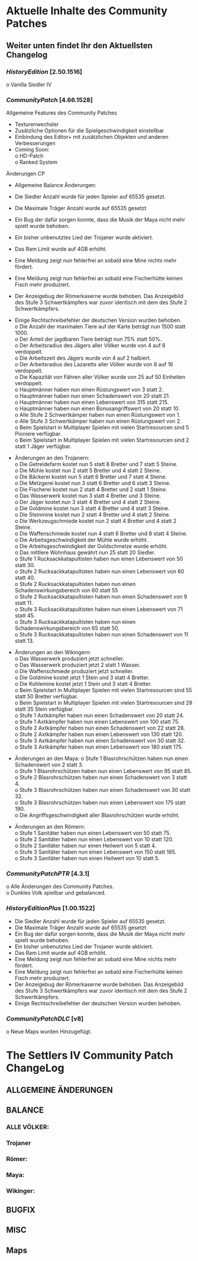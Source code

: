 
# Aktuelle Inhalte des Community Patches
## Weiter unten findet Ihr den Aktuellsten Changelog

### *HistoryEdition* [2.50.1516]

o	Vanilla Siedler IV


### *CommunityPatch* [4.66.1528]
Allgemeine Features des Community Patches  
-	Texturenwechsler  
-	Zusätzliche Optionen für die Spielgeschwindigkeit einstellbar  
-	Einbindung des Editor+ mit zusätzlichen Objekten und anderen Verbesserungen  
-	Coming Soon:  
o	HD-Patch  
o	Ranked System  
 
Änderungen CP
-	Allgemeine Balance Änderungen:  
-	Die Siedler Anzahl wurde für jeden Spieler auf 65535 gesetzt.     
-	Die Maximale Träger Anzahl wurde auf 65535 gesetzt    
-	Ein Bug der dafür sorgen konnte, dass die Musik der Maya nicht mehr spielt wurde behoben.    
-	Ein bisher unbenutztes Lied der Trojaner wurde aktiviert.    
-	Das Ram Limit wurde auf 4GB erhöht.     
-	Eine Meldung zeigt nun fehlerfrei an sobald eine Mine nichts mehr fördert.    
-	Eine Meldung zeigt nun fehlerfrei an sobald eine Fischerhütte keinen Fisch mehr produziert.    
-	Der Anzeigebug der Römerkaserne wurde behoben. Das Anzeigebild des Stufe 3 Schwertkämpfers war zuvor identisch mit dem des Stufe 2 Schwertkämpfers.    
-	Einige Rechtschreibefehler der deutschen Version wurden behoben.   
o	Die Anzahl der maximalen Tiere auf der Karte beträgt nun 1500 statt 1000.  
o	Der Anteil der jagdbaren Tiere beträgt nun 75% statt 50%.  
o	Der Arbeitsradius des Jägers aller Völker wurde von 4 auf 8 verdoppelt.  
o	Die Arbeitszeit des Jägers wurde von 4 auf 2 halbiert.  
o	Der Arbeitsradius des Lazaretts aller Völker wurde von 8 auf 16 verdoppelt.  
o	Die Kapazität von Fähren aller Völker wurde von 25 auf 50 Einheiten verdoppelt.  
o	Hauptmänner haben nun einen Rüstungswert von 3 statt 2.  
o	Hauptmänner haben nun einen Schadenswert von 20 statt 21.  
o	Hauptmänner haben nun einen Lebenswert von 315 statt 215.  
o	Hauptmänner haben nun einen Bonusangriffswert von 20 statt 10.  
o	Alle Stufe 2 Schwertkämper haben nun einen Rüstungswert von 1.  
o	Alle Stufe 3 Schwertkämper haben nun einen Rüstungswert von 2.  
o	Beim Spielstart in Multiplayer Spielen mit vielen Startresourcen sind 5 Pioniere verfügbar.  
o	Beim Spielstart in Multiplayer Spielen mit vielen Startresourcen sind 2 statt 1 Jäger verfügbar.  

-	Änderungen an den Trojanern:   
o	Die Getreidefarm kostet nun 5 statt 8 Bretter und 7 statt 5 Steine.  
o	Die Mühle kostet nun 2 statt 5 Bretter und 4 statt 2 Steine.  
o	Die Bäckerei kostet nun 5 statt 6 Bretter und 7 statt 4 Steine.  
o	Die Metzgerei kostet nun 3 statt 6 Bretter und 6 statt 3 Steine.  
o	Die Fischerei kostet nun 2 statt 4 Bretter und 2 statt 1 Steine.  
o	Das Wasserwerk kostet nun 3 statt 4 Bretter und 3 Steine.  
o	Der Jäger kostet nun 3 statt 4 Bretter und 4 statt 2 Steine.  
o	Die Goldmine kostet nun 3 statt 4 Bretter und 4 statt 3 Steine.  
o	Die Steinmine kostet nun 2 statt 4 Bretter und 4 statt 2 Steine.  
o	Die Werkzeugschmiede kostet nun 2 statt 4 Bretter und 4 statt 2 Steine.  
o	Die Waffenschmiede kostet nun 4 statt 6 Bretter und 8 statt 4 Steine.  
o	Die Arbeitsgeschwindigkeit der Mühle wurde erhöht.  
o	Die Arbeitsgeschwindigkeit der Goldschmelze wurde erhöht.  
o	Das mittlere Wohnhaus gewährt nun 25 statt 20 Siedler.  
o	Stufe 1 Rucksackkatapultisten haben nun einen Lebenswert von 50 statt 30.  
o	Stufe 2 Rucksackkatapultisten haben nun einen Lebenswert von 60 statt 40.  
o	Stufe 2 Rucksackkatapultisten haben nun einen Schadenswirkungsbereich von 60 statt 55  
o	Stufe 2 Rucksackkatapultisten haben nun einen Schadenswert von 9 statt 11.  
o	Stufe 3 Rucksackkatapultisten haben nun einen Lebenswert von 71 statt 45.  
o	Stufe 3 Rucksackkatapultisten haben nun einen Schadenswirkungsbereich von 65 statt 50.  
o	Stufe 3 Rucksackkatapultisten haben nun einen Schadenswert von 11 statt 13.  

-	Änderungen an den Wikingern:  
o	Das Wasserwerk produziert jetzt schneller.  
o	Das Wasserwerk produziert jetzt 2 statt 1 Wasser.  
o	Die Waffenschmiede produziert jetzt schneller.  
o	Die Goldmine kostet jetzt 1 Stein und 3 statt 4 Bretter.  
o	Die Kohlemine kostet jetzt 1 Stein und 3 statt 4 Bretter.  
o	Beim Spielstart in Multiplayer Spielen mit vielen Startresourcen sind 55 statt 50 Bretter verfügbar.  
o	Beim Spielstart in Multiplayer Spielen mit vielen Startresourcen sind 29 statt 35 Stein verfügbar.  
o	Stufe 1 Axtkämpfer haben nun einen Schadenswert von 20 statt 24.  
o	Stufe 1 Axtkämpfer haben nun einen Lebenswert von 100 statt 75.  
o	Stufe 2 Axtkämpfer haben nun einen Schadenswert von 22 statt 28.  
o	Stufe 2 Axtkämpfer haben nun einen Lebenswert von 130 statt 120.  
o	Stufe 3 Axtkämpfer haben nun einen Schadenswert von 30 statt 32.  
o	Stufe 3 Axtkämpfer haben nun einen Lebenswert von 180 statt 175.  

-	Änderungen an den Maya:
o	Stufe 1 Blasrohrschützen haben nun einen Schadenswert von 2 statt 3.  
o	Stufe 1 Blasrohrschützen haben nun einen Lebenswert von 95 statt 85.  
o	Stufe 2 Blasrohrschützen haben nun einen Schadenswert von 3 statt 4.  
o	Stufe 3 Blasrohrschützen haben nun einen Schadenswert von 30 statt 32.  
o	Stufe 3 Blasrohrschützen haben nun einen Lebenswert von 175 statt 190.  
o	Die Angriffsgeschwindigkeit aller Blasrohrschützen wurde erhöht.  

-	Änderungen an den Römern:  
o	Stufe 1 Sanitäter haben nun einen Lebenswert von 50 statt 75.  
o	Stufe 2 Sanitäter haben nun einen Lebenswert von 10 statt 120.  
o	Stufe 2 Sanitäter haben nur einen Heilwert von 5 statt 4.  
o	Stufe 3 Sanitäter haben nun einen Lebenswert von 150 statt 185.  
o	Stufe 3 Sanitäter haben nun einen Heilwert von 10 statt 5.  

### *CommunityPatchPTR* [4.3.1]



o	Alle Änderungen des Community Patches.  
o	Dunkles Volk spielbar und gebalanced.  

### *HistoryEditionPlus* [1.00.1522]
  
-	Die Siedler Anzahl wurde für jeden Spieler auf 65535 gesetzt.     
-	Die Maximale Träger Anzahl wurde auf 65535 gesetzt    
-	Ein Bug der dafür sorgen konnte, dass die Musik der Maya nicht mehr spielt wurde behoben.    
-	Ein bisher unbenutztes Lied der Trojaner wurde aktiviert.    
-	Das Ram Limit wurde auf 4GB erhöht.     
-	Eine Meldung zeigt nun fehlerfrei an sobald eine Mine nichts mehr fördert.    
-	Eine Meldung zeigt nun fehlerfrei an sobald eine Fischerhütte keinen Fisch mehr produziert.    
-	Der Anzeigebug der Römerkaserne wurde behoben. Das Anzeigebild des Stufe 3 Schwertkämpfers war zuvor identisch mit dem des Stufe 2 Schwertkämpfers.    
-	Einige Rechtschreibefehler der deutschen Version wurden behoben.   


### *CommunityPatchDLC* [v8]

o	Neue Maps wurden Hinzugefügt.  


# The Settlers IV Community Patch ChangeLog

## ALLGEMEINE ÄNDERUNGEN

## BALANCE

### ALLE VÖLKER:

### Trojaner

### Römer:

### Maya: 

### Wikinger:

## BUGFIX

## MISC

## Maps


  


